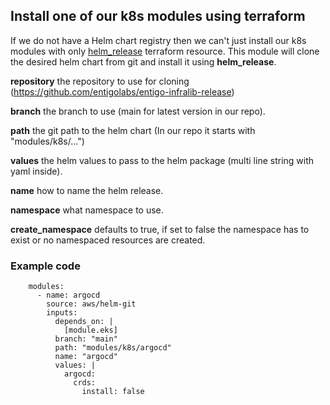 ## Install one of our k8s modules using terraform ##
If we do not have a Helm chart registry then we can't just install our k8s modules with only [helm_release](https://registry.terraform.io/providers/hashicorp/helm/latest/docs/resources/release) terraform resource. 
This module will clone the desired helm chart from git and install it using __helm_release__.

__repository__ the repository to use for cloning (https://github.com/entigolabs/entigo-infralib-release)

__branch__ the branch to use (main for latest version in our repo).

__path__ the git path to the helm chart (In our repo it starts with "modules/k8s/...")

__values__ the helm values to pass to the helm package (multi line string with yaml inside).

__name__ how to name the helm release.

__namespace__ what namespace to use.

__create_namespace__ defaults to true, if set to false the namespace has to exist or no namespaced resources are created.




### Example code ###

```
    modules:
      - name: argocd
        source: aws/helm-git
        inputs:
          depends_on: |
            [module.eks]
          branch: "main"
          path: "modules/k8s/argocd"
          name: "argocd"
          values: |
            argocd:
              crds:
                install: false

```
